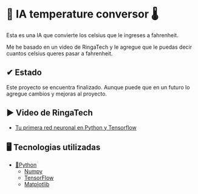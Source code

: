 # 🧠 IA temperature conversor 🌡

Esta es una IA que convierte los celsius que le ingreses a fahrenheit.

Me he basado en un video de RingaTech y le agregue que le puedas decir cuantos celsius queres pasar a fahrenheit.

## ✔ Estado

Este proyecto se encuentra finalizado. Aunque puede que en un futuro lo agregue cambios y mejoras al proyecto.

## ▶ Video de RingaTech

 - [Tu primera red neuronal en Python y Tensorflow](https://www.youtube.com/watch?v=iX_on3VxZzk&list=PLZ8REt5zt2Pn0vfJjTAPaDVSACDvnuGiG&ab_channel=RingaTech)

## 🖥 Tecnologias utilizadas

 - [🐍Python](https://www.python.org/)
   - [Numpy](https://numpy.org/)
   - [TensorFlow](https://www.tensorflow.org/learn?hl=es-419)
   - [Matplotlib](https://matplotlib.org/)
